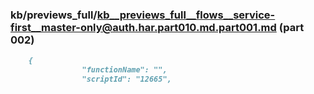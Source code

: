 ### kb/previews_full/kb__previews_full__flows__service-first__master-only@auth.har.part010.md.part001.md (part 002)

```md
    {
                "functionName": "",
                "scriptId": "12665",
              
```

```
